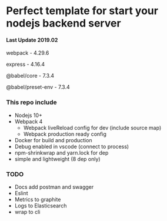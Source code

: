 # Perfect template for start your nodejs backend server

#### Last Update 2019.02
webpack -  4.29.6

express - 4.16.4

@babel/core - 7.3.4

@babel/preset-env - 7.3.4


### This repo include
- Nodejs 10+
- Webpack 4
  - Webpack liveReload config for dev (include source map)
  - Webpack production ready config
- Docker for build and production
- Debug enabled in vscode (connect to process)
- npm-shrinkwrap and yarn.lock for dep
- simple and lightweight (8 dep only)

### TODO
- Docs add postman and swagger
- Eslint
- Metrics to graphite
- Logs to Elasticsearch
- wrap to cli
